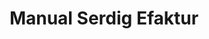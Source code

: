 ---
id: 101
title: Manual Serdig Efaktur
linkurl: https://kutt.it/xg4Myw
fitur: lainlain
category: lainlain
createdTime : 12/01/2020
modifiedTime : 12/01/2020
topik: eFaktur
color: ffd33d
img: efaktur.png
status: free
---